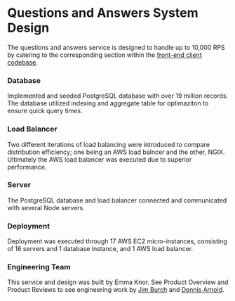 # Questions and Answers System Design

The questions and answers service is designed to handle up to 10,000 RPS by catering to the corresponding section within the [front-end client codebase](https://github.com/async-anonymous/FECClient).

### Database
Implemented and seeded PostgreSQL database with over 19 million records. The database utilized indexing and aggregate table for optimaziton to ensure quick query times.

### Load Balancer
Two different iterations of load balancing were introduced to compare distribution efficiency; one being an AWS load balncer and the other, NGIX. Ultimately the AWS load balancer was executed due to superior performance.

### Server
The PostgreSQL database and load balancer connected and communicated with several Node servers.

### Deployment
Deployment was executed through 17 AWS EC2 micro-instances, consisting of 16 servers and 1 database instance, and 1 AWS load balancer.

### Engineering Team
This service and design was built by Emma Knor.
See Product Overview and Product Reviews to see engineering work by [Jim Burch](https://github.com/async-anonymous/product-overview-db) and [Dennis Arnold](https://github.com/async-anonymous/reviews-db/tree/fcdfe3d2dc492f59f982acae73a3b99bf4ed1a43).
